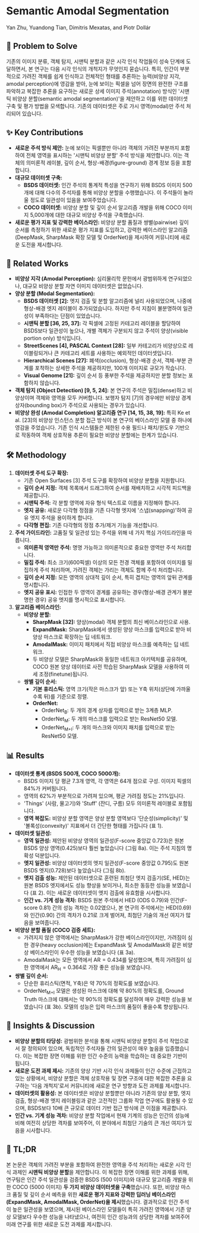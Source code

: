 # Semantic Amodal Segmentation

Yan Zhu, Yuandong Tian, Dimitris Mexatas, and Piotr Dollár

## 🧩 Problem to Solve

기존의 이미지 분류, 객체 탐지, 시맨틱 분할과 같은 시각 인식 작업들이 성숙 단계에 도달하면서, 본 연구는 다음 시각 인식의 개척지가 무엇인지 묻습니다. 특히, 인간이 부분적으로 가려진 객체를 쉽게 인식하고 전체적인 형태를 추론하는 능력(비양상 지각, amodal perception)에 영감을 받아, 눈에 보이는 픽셀을 넘어 장면의 완전한 구조를 파악하고 복잡한 추론을 요구하는 새로운 상세 이미지 주석(annotation) 방식인 '시맨틱 비양상 분할(semantic amodal segmentation)'을 제안하고 이를 위한 데이터셋 구축 및 평가 방법을 모색합니다. 기존의 데이터셋은 주로 가시 영역(modal)만 주석 처리되어 있습니다.

## ✨ Key Contributions

- **새로운 주석 방식 제안:** 눈에 보이는 픽셀뿐만 아니라 객체의 가려진 부분까지 포함하여 전체 영역을 표시하는 '시맨틱 비양상 분할' 주석 방식을 제안합니다. 이는 객체의 의미론적 레이블, 깊이 순서, 형상-배경(figure-ground) 경계 정보 등을 포함합니다.
- **대규모 데이터셋 구축:**
  - **BSDS 데이터셋:** 인간 주석의 통계적 특성을 연구하기 위해 BSDS 이미지 500개에 대해 다수의 주석자를 통해 비양상 분할을 수행했습니다. 이 주석들이 놀라울 정도로 일관성이 있음을 보여주었습니다.
  - **COCO 데이터셋:** 비양상 분할 및 깊이 순서 알고리즘 개발을 위해 COCO 이미지 5,000개에 대한 대규모 비양상 주석을 구축했습니다.
- **새로운 평가 지표 및 강력한 베이스라인:** 비양상 분할 품질과 쌍별(pairwise) 깊이 순서를 측정하기 위한 새로운 평가 지표를 도입하고, 강력한 베이스라인 알고리즘(DeepMask, SharpMask 확장 모델 및 OrderNet)을 제시하여 커뮤니티에 새로운 도전을 제시합니다.

## 📎 Related Works

- **비양상 지각 (Amodal Perception):** 심리물리학 문헌에서 광범위하게 연구되었으나, 대규모 비양상 분할 자연 이미지 데이터셋은 없었습니다.
- **양상 분할 (Modal Segmentation):**
  - **BSDS 데이터셋 [2]:** 엣지 검출 및 분할 알고리즘에 널리 사용되었으며, 나중에 형상-배경 엣지 레이블이 추가되었습니다. 하지만 주석 지침이 불분명하여 일관성이 부족하다는 단점이 있었습니다.
  - **시맨틱 분할 [36, 25, 37]:** 각 픽셀에 고정된 카테고리 레이블을 할당하여 BSDS보다 일관성이 높으나, 개별 객체가 구분되지 않고 주석이 양상(visible portion only) 방식입니다.
  - **StreetScenes [4], PASCAL Context [28]:** 일부 카테고리가 비양상으로 레이블링되거나 큰 카테고리 세트를 사용하는 예외적인 데이터셋입니다.
  - **Hierarchical Scenes [27]:** 폐색(occlusion), 형상-배경 순서, 객체-부분 관계를 포착하는 상세한 주석을 제공하지만, 100개 이미지로 규모가 작습니다.
  - **Visual Genome [21]:** 깊이 순서 등 풍부한 주석을 제공하지만 분할 정보는 포함하지 않습니다.
- **객체 탐지 (Object Detection) [9, 5, 24]:** 본 연구의 주석은 밀집(dense)하고 비양상이며 객체와 영역을 모두 커버합니다. 보행자 탐지 [7]의 경우에만 비양상 경계 상자(bounding box)가 주석으로 사용되는 경우가 있습니다.
- **비양상 완성 (Amodal Completion) 알고리즘 연구 [14, 15, 38, 19]:** 특히 Ke et al. [23]의 비양상 인스턴스 분할 접근 방식이 본 연구의 베이스라인 모델 중 하나에 영감을 주었습니다. 기존 인식 시스템들은 제한된 수용 필드나 패치/윈도우 기반으로 작동하여 객체 상호작용 추론이 필요한 비양상 분할에는 한계가 있습니다.

## 🛠️ Methodology

1. **데이터셋 주석 도구 확장:**
   - 기존 Open Surfaces [3] 주석 도구를 확장하여 비양상 분할을 지원합니다.
   - **깊이 순서 지정:** 객체 목록에서 드래그하여 순서를 재배치하고 시각적 피드백을 제공합니다.
   - **시맨틱 주석:** 각 분할 영역에 자유 형식 텍스트로 이름을 지정해야 합니다.
   - **엣지 공유:** 새로운 다각형 정점을 기존 다각형 엣지에 '스냅(snapping)'하여 공유 엣지 주석을 용이하게 합니다.
   - **다각형 편집:** 기존 다각형의 정점 추가/제거 기능을 개선합니다.
2. **주석 가이드라인:** 고품질 및 일관성 있는 주석을 위해 네 가지 핵심 가이드라인을 따릅니다.
   - **의미론적 영역만 주석:** 명명 가능하고 의미론적으로 중요한 영역만 주석 처리합니다.
   - **밀집 주석:** 최소 크기(600픽셀) 이상의 모든 전경 객체를 포함하여 이미지를 밀집하게 주석 처리하며, 가려진 객체는 가리는 객체도 함께 주석 처리합니다.
   - **깊이 순서 지정:** 모든 영역의 상대적 깊이 순서, 특히 겹치는 영역의 앞뒤 관계를 명시합니다.
   - **엣지 공유 표시:** 인접한 두 영역이 경계를 공유하는 경우(형상-배경 관계가 불분명한 경우) 공유 엣지를 명시적으로 표시합니다.
3. **알고리즘 베이스라인:**
   - **비양상 분할:**
     - **SharpMask [32]:** 양상(modal) 객체 분할의 최신 베이스라인으로 사용.
     - **ExpandMask:** SharpMask에서 생성된 양상 마스크를 입력으로 받아 비양상 마스크로 확장하는 딥 네트워크.
     - **AmodalMask:** 이미지 패치에서 직접 비양상 마스크를 예측하는 딥 네트워크.
     - 두 비양상 모델은 SharpMask와 동일한 네트워크 아키텍처를 공유하며, COCO 원본 양상 데이터로 사전 학습된 SharpMask 모델을 사용하여 미세 조정(finetune)됩니다.
   - **쌍별 깊이 순서:**
     - **기본 휴리스틱:** 영역 크기(작은 마스크가 앞) 또는 Y축 위치(상단에 가까울수록 뒤)를 기준으로 정렬.
     - **OrderNet:**
       - $\text{OrderNet}_\text{B}$: 두 개의 경계 상자를 입력으로 받는 3계층 MLP.
       - $\text{OrderNet}_\text{M}$: 두 개의 마스크를 입력으로 받는 ResNet50 모델.
       - $\text{OrderNet}_{\text{M+I}}$: 두 개의 마스크와 이미지 패치를 입력으로 받는 ResNet50 모델.

## 📊 Results

- **데이터셋 통계 (BSDS 500개, COCO 5000개):**
  - BSDS 이미지 당 평균 7.3개 영역, 각 영역은 64개 점으로 구성. 이미지 픽셀의 84%가 커버됩니다.
  - 영역의 62%가 부분적으로 가려져 있으며, 평균 가려짐 정도는 21%입니다.
  - 'Things' (사람, 물고기)와 'Stuff' (잔디, 구름) 모두 의미론적 레이블로 포함됩니다.
  - **영역 복잡도:** 비양상 분할 영역은 양상 분할 영역보다 '단순성(simplicity)' 및 '볼록성(convexity)' 지표에서 더 간단한 형태를 가집니다 (표 1).
- **데이터셋 일관성:**
  - **영역 일관성:** 제안된 비양상 영역의 일관성(F-score 중앙값 0.723)은 원본 BSDS 양상 영역(0.425)보다 훨씬 높았습니다 (그림 8a). 이는 주석 지침의 명확성 덕분입니다.
  - **엣지 일관성:** 비양상 데이터셋의 엣지 일관성(F-score 중앙값 0.795)도 원본 BSDS 엣지(0.728)보다 높았습니다 (그림 8b).
  - **엣지 검출 성능:** 제안된 데이터셋으로 훈련된 최첨단 엣지 검출기(SE, HED)는 원본 BSDS 엣지에서도 성능 향상을 보이거나, 최소한 동등한 성능을 보였습니다 (표 2). 이는 새로운 데이터셋이 엣지 검출에 유효함을 시사합니다.
  - **인간 vs. 기계 성능 격차:** BSDS 원본 주석에서 HED (ODS 0.79)와 인간(F-score 0.81) 간의 성능 격차는 0.02였으나, 본 연구의 주석에서는 HED(0.69)와 인간(0.90) 간의 격차가 0.21로 크게 벌어져, 최첨단 기술의 개선 여지가 많음을 보여줍니다.
- **비양상 분할 품질 (COCO 검증 세트):**
  - 가려지지 않은 영역에서는 SharpMask가 강한 베이스라인이지만, 가려짐이 심한 경우(heavy occlusion)에는 ExpandMask 및 AmodalMask와 같은 비양상 베이스라인이 우수한 성능을 보였습니다 (표 3a).
  - $\text{AmodalMask}$는 모든 영역에서 $\text{AR}=0.434$를 달성했으며, 특히 가려짐이 심한 영역에서 $\text{AR}_\text{H}=0.364$로 가장 좋은 성능을 보였습니다.
- **쌍별 깊이 순서:**
  - 단순한 휴리스틱(면적, Y축)은 약 70%의 정확도를 보였습니다.
  - $\text{OrderNet}_{\text{M+I}}$ 모델은 생성된 마스크에 대해 약 80%의 정확도를, Ground Truth 마스크에 대해서는 약 90%의 정확도를 달성하여 매우 강력한 성능을 보였습니다 (표 3b). 모델의 성능은 입력 마스크의 품질이 좋을수록 향상됩니다.

## 🧠 Insights & Discussion

- **비양상 분할의 타당성:** 광범위한 분석을 통해 시맨틱 비양상 분할이 주석 작업으로서 잘 정의되어 있으며, 독립적인 주석자들 간의 일관성이 매우 높음을 입증했습니다. 이는 복잡한 장면 이해를 위한 인간 수준의 능력을 학습하는 데 중요한 기반이 됩니다.
- **새로운 도전 과제 제시:** 기존의 양상 기반 시각 인식 과제들이 인간 수준에 근접하고 있는 상황에서, 비양상 분할은 객체 상호작용 및 장면 구조에 대한 복잡한 추론을 요구하는 '다음 개척지'로서 커뮤니티에 새로운 연구 방향과 도전 과제를 제시합니다.
- **데이터셋의 활용성:** 본 데이터셋은 비양상 분할뿐만 아니라 기존의 양상 분할, 엣지 검출, 형상-배경 엣지 레이블링과 같은 고전적인 그룹화 작업 연구에도 활용될 수 있으며, BSDS보다 10배 큰 규모로 데이터 기반 접근 방식에 큰 이점을 제공합니다.
- **인간 vs. 기계 성능 격차:** 비양상 분할 작업에서 현재 기계의 성능은 인간의 성능에 비해 여전히 상당한 격차를 보여주어, 이 분야에서 최첨단 기술의 큰 개선 여지가 있음을 시사합니다.

## 📌 TL;DR

본 논문은 객체의 가려진 부분을 포함하여 완전한 영역을 주석 처리하는 새로운 시각 인식 과제인 **시맨틱 비양상 분할**을 제안합니다. 이 복잡한 장면 이해를 위한 과제를 위해, 연구팀은 인간 주석 일관성을 검증한 BSDS (500 이미지)와 대규모 알고리즘 개발을 위한 COCO (5000 이미지) **두 가지 비양상 데이터셋을 구축**했습니다. 또한, 비양상 마스크 품질 및 깊이 순서 예측을 위한 **새로운 평가 지표와 강력한 딥러닝 베이스라인(ExpandMask, AmodalMask, OrderNet)을 제시**했습니다. 결과적으로 인간 주석이 높은 일관성을 보였으며, 제시된 베이스라인 모델들이 특히 가려진 영역에서 기존 양상 모델보다 우수한 성능을 나타냈으나, 여전히 인간 성능과의 상당한 격차를 보여주어 미래 연구를 위한 새로운 도전 과제를 제시합니다.
